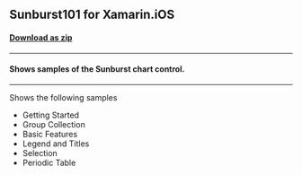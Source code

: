 ## Sunburst101 for Xamarin.iOS
#### [Download as zip](https://grapecity.github.io/DownGit/#/home?url=https://github.com/GrapeCity/ComponentOne-Xamarin-Samples/tree/master/iOS/Sunburst101)
____
#### Shows samples of the Sunburst chart control.
____
Shows the following samples


* Getting Started
* Group Collection
* Basic Features
* Legend and Titles
* Selection
* Periodic Table

